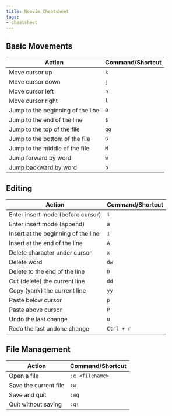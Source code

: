 ```yaml
---
title: Neovim Cheatsheet
tags:
- cheatsheet
---
```


## Basic Movements

| Action                              | Command/Shortcut             |
| ----------------------------------- | ---------------------------- |
| Move cursor up                      | `k`                          |
| Move cursor down                    | `j`                          |
| Move cursor left                    | `h`                          |
| Move cursor right                   | `l`                          |
| Jump to the beginning of the line   | `0`                          |
| Jump to the end of the line         | `$`                          |
| Jump to the top of the file         | `gg`                         |
| Jump to the bottom of the file      | `G`                          |
| Jump to the middle of the file      | `M`                          |
| Jump forward by word                | `w`                          |
| Jump backward by word               | `b`                          |

## Editing

| Action                              | Command/Shortcut             |
| ----------------------------------- | ---------------------------- |
| Enter insert mode (before cursor)   | `i`                          |
| Enter insert mode (append)          | `a`                          |
| Insert at the beginning of the line | `I`                          |
| Insert at the end of the line       | `A`                          |
| Delete character under cursor       | `x`                          |
| Delete word                         | `dw`                         |
| Delete to the end of the line       | `D`                          |
| Cut (delete) the current line       | `dd`                         |
| Copy (yank) the current line        | `yy`                         |
| Paste below cursor                  | `p`                          |
| Paste above cursor                  | `P`                          |
| Undo the last change                | `u`                          |
| Redo the last undone change         | `Ctrl + r`                   |

## File Management

| Action                              | Command/Shortcut             |
| ----------------------------------- | ---------------------------- |
| Open a file                         | `:e <filename>`              |
| Save the current file               | `:w`                         |
| Save and quit                       | `:wq`                        |
| Quit without saving                 | `:q!`                        |
